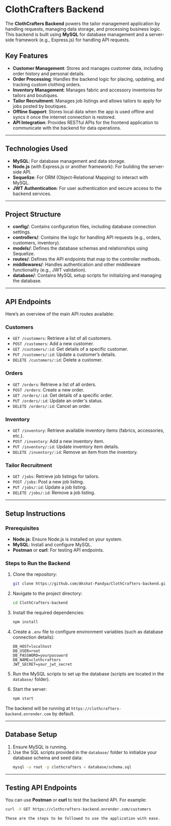 # ClothCrafters Backend

The **ClothCrafters Backend** powers the tailor management application by handling requests, managing data storage, and processing business logic. This backend is built using **MySQL** for database management and a server-side framework (e.g., Express.js) for handling API requests.

## Key Features

- **Customer Management**: Stores and manages customer data, including order history and personal details.
- **Order Processing**: Handles the backend logic for placing, updating, and tracking custom clothing orders.
- **Inventory Management**: Manages fabric and accessory inventories for tailors and boutiques.
- **Tailor Recruitment**: Manages job listings and allows tailors to apply for jobs posted by boutiques.
- **Offline Support**: Stores local data when the app is used offline and syncs it once the internet connection is restored.
- **API Integration**: Provides RESTful APIs for the frontend application to communicate with the backend for data operations.

---

## Technologies Used

- **MySQL**: For database management and data storage.
- **Node.js** (with Express.js or another framework): For building the server-side API.
- **Sequelize**: For ORM (Object-Relational Mapping) to interact with MySQL.
- **JWT Authentication**: For user authentication and secure access to the backend services.

---

## Project Structure

- **config/**: Contains configuration files, including database connection settings.
- **controllers/**: Contains the logic for handling API requests (e.g., orders, customers, inventory).
- **models/**: Defines the database schemas and relationships using Sequelize.
- **routes/**: Defines the API endpoints that map to the controller methods.
- **middlewares/**: Handles authentication and other middleware functionality (e.g., JWT validation).
- **database/**: Contains MySQL setup scripts for initializing and managing the database.

---

## API Endpoints

Here’s an overview of the main API routes available:

### Customers
- `GET /customers`: Retrieve a list of all customers.
- `POST /customers`: Add a new customer.
- `GET /customers/:id`: Get details of a specific customer.
- `PUT /customers/:id`: Update a customer’s details.
- `DELETE /customers/:id`: Delete a customer.

### Orders
- `GET /orders`: Retrieve a list of all orders.
- `POST /orders`: Create a new order.
- `GET /orders/:id`: Get details of a specific order.
- `PUT /orders/:id`: Update an order's status.
- `DELETE /orders/:id`: Cancel an order.

### Inventory
- `GET /inventory`: Retrieve available inventory items (fabrics, accessories, etc.).
- `POST /inventory`: Add a new inventory item.
- `PUT /inventory/:id`: Update inventory item details.
- `DELETE /inventory/:id`: Remove an item from the inventory.

### Tailor Recruitment
- `GET /jobs`: Retrieve job listings for tailors.
- `POST /jobs`: Post a new job listing.
- `PUT /jobs/:id`: Update a job listing.
- `DELETE /jobs/:id`: Remove a job listing.

---

## Setup Instructions

### Prerequisites

- **Node.js**: Ensure Node.js is installed on your system.
- **MySQL**: Install and configure MySQL.
- **Postman** or **curl**: For testing API endpoints.

### Steps to Run the Backend

1. Clone the repository:
    ```bash
    git clone https://github.com/Akshat-Pandya/ClothCrafters-backend.git
    ```

2. Navigate to the project directory:
    ```bash
    cd ClothCrafters-backend
    ```

3. Install the required dependencies:
    ```bash
    npm install
    ```

4. Create a `.env` file to configure environment variables (such as database connection details):
    ```env
    DB_HOST=localhost
    DB_USER=root
    DB_PASSWORD=yourpassword
    DB_NAME=clothcrafters
    JWT_SECRET=your_jwt_secret
    ```

5. Run the MySQL scripts to set up the database (scripts are located in the `database/` folder).

6. Start the server:
    ```bash
    npm start
    ```

The backend will be running at `https://clothcrafters-backend.onrender.com` by default.

---

## Database Setup

1. Ensure MySQL is running.
2. Use the SQL scripts provided in the `database/` folder to initialize your database schema and seed data:
    ```bash
    mysql -u root -p clothcrafters < database/schema.sql
    ```

---

## Testing API Endpoints

You can use **Postman** or **curl** to test the backend API. For example:

```bash
curl -X GET https://clothcrafters-backend.onrender.com/customers

These are the steps to be followed to use the application with ease.